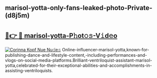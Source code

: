 ## marisol-yotta-only-fans​-leaked-photo​-Private-(d8j5m)


# <h2><a href="https://mediaupload.pro?title=marisol-yotta&ref=git">🔗👉 🔴 marisol-yotta-P𝚑ot𝚘𝚜-V𝚒d𝚎o</a></h2>

[![Corinna Kopf Nue Nu𝚍e𝚜](https://i.imgur.com/0qMVB7G.gif)](https://mediaupload.pro?title=marisol-yotta&ref=git)
Online-influencer-marisol-yotta,known-for-publishing-dance-and-lifestyle-content,-including-performances-and-vlogs-on-social-media-platforms.Brilliant-ventriloquist-assistant-marisol-yotta,celebrated-for-their-exceptional-abilities-and-accomplishments-in-assisting-ventriloquists.  